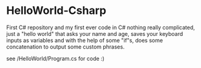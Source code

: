 # HelloWorld-Csharp
First C# repository and my first ever code in C#
nothing really complicated, just a "hello world" that asks your name and age,
saves your keyboard inputs as variables and with the help of some "if"s,
does some concatenation to output some custom phrases.

see /HelloWorld/Program.cs for code :)
